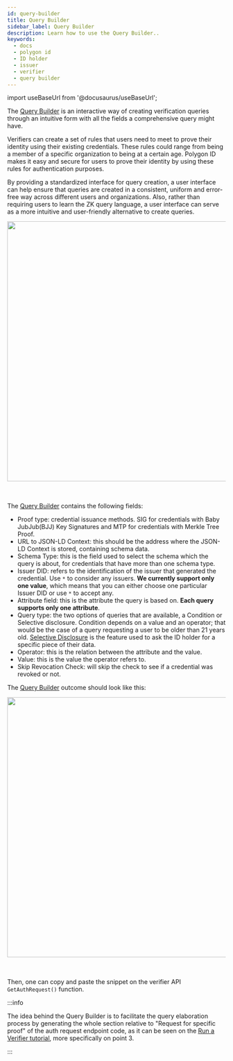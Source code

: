 ```yaml
---
id: query-builder
title: Query Builder
sidebar_label: Query Builder
description: Learn how to use the Query Builder..
keywords: 
  - docs
  - polygon id
  - ID holder
  - issuer
  - verifier
  - query builder
---
```


import useBaseUrl from '@docusaurus/useBaseUrl';

The [Query Builder](https://schema-builder.polygonid.me/query-builder) is an interactive way of creating verification queries through an intuitive form with all the fields a comprehensive query might have. 

Verifiers can create a set of rules that users need to meet to prove their identity using their existing credentials. These rules could range from being a member of a specific organization to being at a certain age. Polygon ID makes it easy and secure for users to prove their identity by using these rules for authentication purposes.

By providing a standardized interface for query creation, a user interface can help ensure that queries are created in a consistent, uniform and error-free way across different users and organizations. Also, rather than requiring users to learn the ZK query language, a user interface can serve as a more intuitive and user-friendly alternative to create queries. 

<div align="center">
<img src={useBaseUrl("/img/query-builder.png")} align="center" width="600"/>
</div>
<br></br>

The [Query Builder](https://schema-builder.polygonid.me/query-builder) contains the following fields:

- Proof type: credential issuance methods. SIG for credentials with Baby JubJub(BJJ) Key Signatures and MTP for credentials with Merkle Tree Proof.
- URL to JSON-LD Context: this should be the address where the JSON-LD Context is stored, containing schema data.
- Schema Type: this is the field used to select the schema which the query is about, for credentials that have more than one schema type.
- Issuer DID: refers to the identification of the issuer that generated the credential. Use `*` to consider any issuers. **We currently support only one value**, which means that you can either choose one particular Issuer DID or use `*` to accept any.
- Attribute field: this is the attribute the query is based on. **Each query supports only one attribute**.
- Query type: the two options of queries that are available, a Condition or Selective disclosure. Condition depends on a value and an operator; that would be the case of a query requesting a user to be older than 21 years old. [Selective Disclosure](/docs/verifier/features.md#selective-disclosure) is the feature used to ask the ID holder for a specific piece of their data.
- Operator: this is the relation between the attribute and the value.
- Value: this is the value the operator refers to.
- Skip Revocation Check: will skip the check to see if a credential was revoked or not.

The [Query Builder](https://schema-builder.polygonid.me/query-builder) outcome should look like this: 

<div align="center">
<img src={useBaseUrl("/img/query-builder-outcome.png")} align="center" width="600"/>
</div>
<br></br>


Then, one can copy and paste the snippet on the verifier API `GetAuthRequest()` function. 

:::info

The idea behind the Query Builder is to facilitate the query elaboration process by generating the whole section relative to "Request for specific proof" of the auth request endpoint code, as it can be seen on the [<ins>Run a Verifier tutorial</ins>](/docs/verifier/verification-library/verifier-set-up.md#verifier-server-setup), more specifically on point 3.
    
:::


